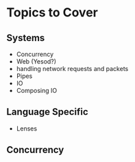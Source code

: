 # Topics to Cover

## Systems
* Concurrency
* Web (Yesod?)
 * handling network requests and packets
* Pipes
* IO
 * Composing IO

## Language Specific
* Lenses

## Concurrency